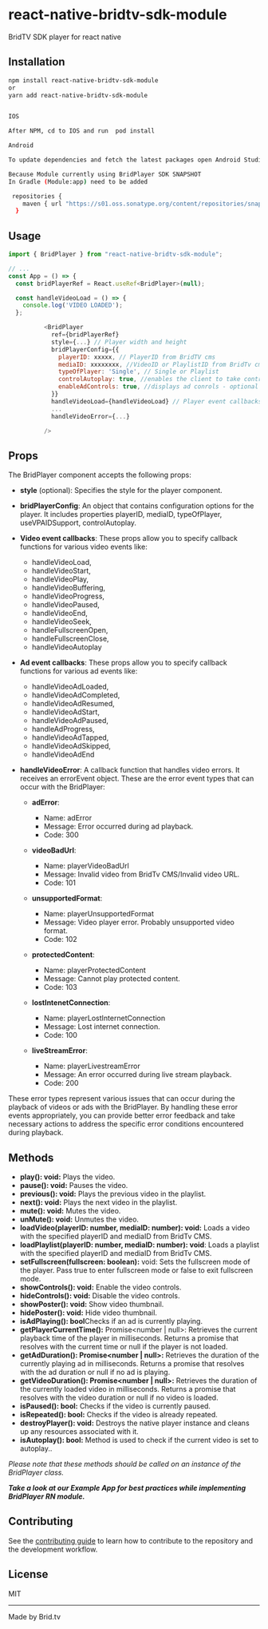 # react-native-bridtv-sdk-module

BridTV SDK player for react native

## Installation

```sh
npm install react-native-bridtv-sdk-module
or 
yarn add react-native-bridtv-sdk-module


IOS 

After NPM, cd to IOS and run  pod install

Android 

To update dependencies and fetch the latest packages open Android Studio and run Gradle Sync. By performing the Gradle sync, you ensure that your Android project is up to date with the latest packages and dependencies, which can help resolve compatibility issues and provide access to new features and bug fixes.

Because Module currently using BridPlayer SDK SNAPSHOT 
In Gradle (Module:app) need to be added

 repositories {
    maven { url "https://s01.oss.sonatype.org/content/repositories/snapshots/" }
  }

```


## Usage

```js
import { BridPlayer } from "react-native-bridtv-sdk-module";

// ...
const App = () => {
  const bridPlayerRef = React.useRef<BridPlayer>(null);

  const handleVideoLoad = () => {
    console.log('VIDEO LOADED');
  };

          <BridPlayer
            ref={bridPlayerRef}
            style={...} // Player width and height
            bridPlayerConfig={{
              playerID: xxxxx, // PlayerID from BridTV cms
              mediaID: xxxxxxxx, //VideoID or PlaylistID from BridTv cms
              typeOfPlayer: 'Single', // Single or Playlist
              controlAutoplay: true, //enables the client to take control over autoplay - optional
              enableAdControls: true, //displays ad conrols - optional
            }}
            handleVideoLoad={handleVideoLoad} // Player event callbacks
            ...
            handleVideoError={...}

          />
```

##  Props

The BridPlayer component accepts the following props:

+ **style** (optional): Specifies the style for the player component.

+ **bridPlayerConfig**: An object that contains configuration options for the player.  It includes properties playerID, mediaID, typeOfPlayer, useVPAIDSupport, controlAutoplay.

+ **Video event callbacks**: These props allow you to specify callback functions for various video events like:
    - handleVideoLoad, 
    -  handleVideoStart, 
    -  handleVideoPlay, 
    -  handleVideoBuffering, 
    -  handleVideoProgress, 
    -  handleVideoPaused,
    -  handleVideoEnd, 
    -  handleVideoSeek, 
    -  handleFullscreenOpen, 
    -  handleFullscreenClose,
    -  handleVideoAutoplay

+ **Ad event callbacks**: These props allow you to specify callback functions for various ad events like:
    -  handleVideoAdLoaded, 
    -  handleVideoAdCompleted, 
     - handleVideoAdResumed, 
     - handleVideoAdStart, 
     - handleVideoAdPaused, 
     - handleAdProgress, 
    -  handleVideoAdTapped, 
    -  handleVideoAdSkipped, 
    -  handleVideoAdEnd

+ **handleVideoError**: A callback function that handles video errors. It receives an errorEvent object. These are the error event types that can occur with the BridPlayer:

    - **adError**:
        - Name: adError
        - Message: Error occurred during ad playback.
        - Code: 300

    - **videoBadUrl**:
        - Name: playerVideoBadUrl
        - Message: Invalid video from BridTv CMS/Invalid video URL.
        - Code: 101

    - **unsupportedFormat**:
        - Name: playerUnsupportedFormat
        - Message: Video player error. Probably unsupported video format.
        - Code: 102

    - **protectedContent**:
        - Name: playerProtectedContent
        - Message: Cannot play protected content.
        - Code: 103

    - **lostIntenetConnection**:
        - Name: playerLostInternetConnection
        - Message: Lost internet connection.
        - Code: 100

    - **liveStreamError**:
        - Name: playerLivestreamError
        - Message: An error occurred during live stream playback.
        - Code: 200

These error types represent various issues that can occur during the playback of videos or ads with the BridPlayer. By handling these error events appropriately, you can provide better error feedback and take necessary actions to address the specific error conditions encountered during playback.

##  Methods

+ **play(): void:** Plays the video.
+ **pause(): void:** Pauses the video.
+ **previous(): void:** Plays the previous video in the playlist.
+ **next(): void:** Plays the next video in the playlist.
+ **mute(): void:** Mutes the video.
+ **unMute(): void:** Unmutes the video.
+ **loadVideo(playerID: number, mediaID: number): void:** Loads a video with the specified playerID and mediaID from BridTv CMS.
+ **loadPlaylist(playerID: number, mediaID: number): void**: Loads a playlist with the specified playerID and mediaID from BridTv CMS.
+ **setFullscreen(fullscreen: boolean):** void: Sets the fullscreen mode of the player. Pass true to enter fullscreen mode or false to exit fullscreen mode.
+ **showControls(): void:** Enable the video controls.
+ **hideControls(): void:** Disable the video controls.
+ **showPoster(): void:** Show video thumbnail.
+ **hidePoster(): void:** Hide video thumbnail.
+ **isAdPlaying(): bool**Checks if an ad is currently playing.
+ **getPlayerCurrentTime():** Promise<number | null>: Retrieves the current playback time of the player in milliseconds. Returns a promise that resolves with the current time or null if the player is not loaded.
+ **getAdDuration(): Promise<number | null>:** Retrieves the duration of the currently playing ad in milliseconds. Returns a promise that resolves with the ad duration or null if no ad is playing.
+ **getVideoDuration(): Promise<number | null>:** Retrieves the duration of the currently loaded video in milliseconds. Returns a promise that resolves with the video duration or null if no video is loaded.
+ **isPaused(): bool:** Checks if the video is currently paused.
+ **isRepeated(): bool:** Checks if the video is already repeated.
+ **destroyPlayer(): void:** Destroys the native player instance and cleans up any resources associated with it.
+ **isAutoplay(): bool:** Method is used to check if the current video is set to autoplay..


*Please note that these methods should be called on an instance of the BridPlayer class.*

***Take a look at our Example App for best practices while implementing BridPlayer RN module.***

## Contributing

See the [contributing guide](CONTRIBUTING.md) to learn how to contribute to the repository and the development workflow.

## License

MIT

---

Made by Brid.tv